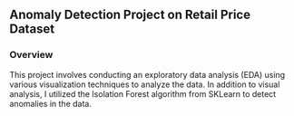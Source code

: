 
## Anomaly Detection Project on Retail Price Dataset 

### Overview

This project involves conducting an exploratory data analysis (EDA) using various visualization techniques to analyze the data. 
In addition to visual analysis, I utilized the Isolation Forest algorithm from SKLearn to detect anomalies in the data.
